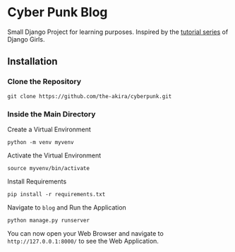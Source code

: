 # Cyber Punk Blog

Small Django Project for learning purposes. Inspired by the [tutorial series](https://tutorial.djangogirls.org/en/) of Django Girls.

## Installation

### Clone the Repository

```
git clone https://github.com/the-akira/cyberpunk.git
```

### Inside the Main Directory

Create a Virtual Environment

```
python -m venv myvenv
```

Activate the Virtual Environment

```
source myvenv/bin/activate
```

Install Requirements

```
pip install -r requirements.txt
```

Navigate to `blog` and Run the Application

```
python manage.py runserver
```

You can now open your Web Browser and navigate to `http://127.0.0.1:8000/` to see the Web Application.